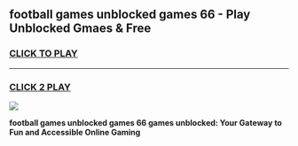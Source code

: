 
## football games unblocked games 66 - Play Unblocked Gmaes & Free
<h3>
<a href="https://news.freeplayer.one?title=football_games_unblocked_games_66&ref=23F">CLICK TO PLAY</a></h3>
<hr>

<h3>
<a href="https://news.freeplayer.one?title=football_games_unblocked_games_66&ref=23F">CLICK 2 PLAY</a>
  
</h3>

<a href="https://news.freeplayer.one?title=football_games_unblocked_games_66&ref=23F/"><img src="https://clearcache.store/games.png"></a>


**football games unblocked games 66 games unblocked: Your Gateway to Fun and Accessible Online Gaming**
